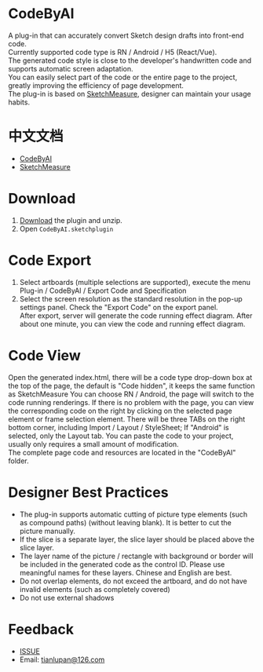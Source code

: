 # CodeByAI
A plug-in that can accurately convert Sketch design drafts into front-end code.  
Currently supported code type is RN / Android / H5 (React/Vue).  
The generated code style is close to the developer's handwritten code and supports automatic screen adaptation.   
You can easily select part of the code or the entire page to the project, greatly improving the efficiency of page development.  
The plug-in is based on [SketchMeasure](https://github.com/utom/sketch-measure), designer can maintain your usage habits.

# 中文文档
- [CodeByAI](https://github.com/laotian/CodeByAI/wiki/CodeByAI中文使用文档)
- [SketchMeasure](https://oursketch.com/plugin/sketch-measure)

# Download
1. [Download](https://github.com/laotian/CodeByAI/archive/master.zip) the plugin and unzip.
2. Open `CodeByAI.sketchplugin`

# Code Export
1. Select artboards (multiple selections are supported), execute the menu Plug-in / CodeByAI / Export Code and Specification
2. Select the screen resolution as the standard resolution in the pop-up settings panel. Check the "Export Code" on the export panel.  
After export, server will generate the code running effect diagram. After about one minute, you can view the code and running effect diagram. 

# Code View
Open the generated index.html, there will be a code type drop-down box at the top of the page, the default is "Code hidden", it keeps the same function as SketchMeasure
You can choose RN / Android, the page will switch to the code running renderings. If there is no problem with the page, you can view the corresponding code on the right by clicking on the selected page element or frame selection element.
There will be three TABs on the right bottom corner, including Import / Layout / StyleSheet; If "Android" is selected, only the Layout tab.
You can paste the code to your project, usually only requires a small amount of modification.  
The complete page code and resources are located in the "CodeByAI" folder.  


# Designer Best Practices
* The plug-in supports automatic cutting of picture type elements (such as compound paths) (without leaving blank). It is better to cut the picture manually.
* If the slice is a separate layer, the slice layer should be placed above the slice layer.
* The layer name of the picture / rectangle with background or border will be included in the generated code as the control ID. Please use meaningful names for these layers. Chinese and English are best.
* Do not overlap elements, do not exceed the artboard, and do not have invalid elements (such as completely covered)
* Do not use external shadows

# Feedback
- [ISSUE](https://github.com/laotian/CodeByAI/issues/new)
- Email: tianlupan@126.com
